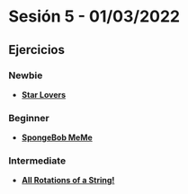 # Sesión 5 - 01/03/2022

## Ejercicios

### Newbie

- [**Star Lovers**](../exercises/star-lovers-warmup )

### Beginner

- [**SpongeBob MeMe**](../exercises/spongebob-meme)

### Intermediate

- [**All Rotations of a String!**](../exercises/stop-gninnips-my-sdrow)
